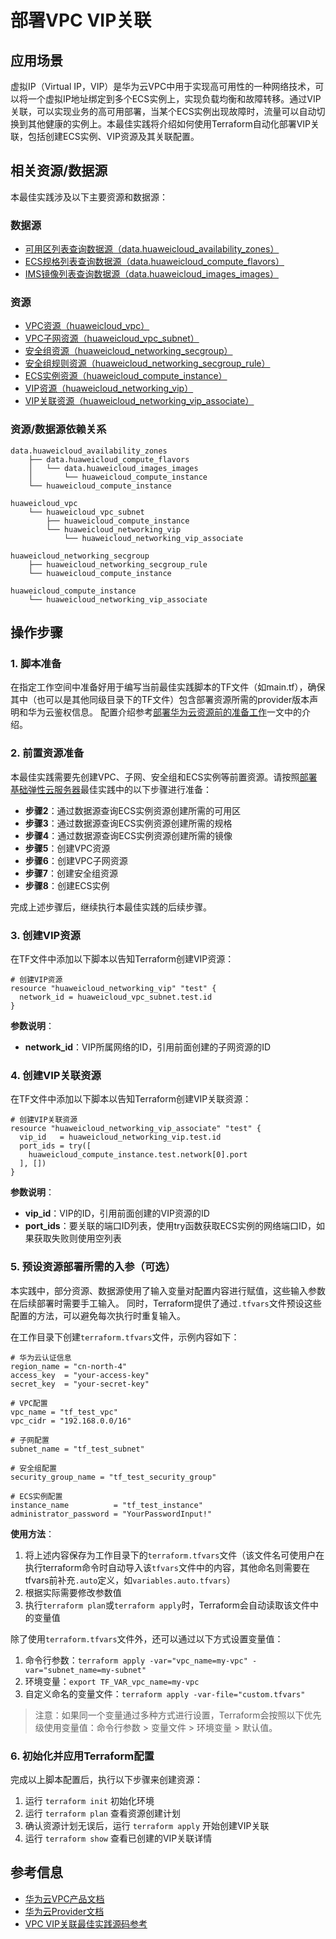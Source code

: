 # 部署VPC VIP关联

## 应用场景

虚拟IP（Virtual IP，VIP）是华为云VPC中用于实现高可用性的一种网络技术，可以将一个虚拟IP地址绑定到多个ECS实例上，实现负载均衡和故障转移。通过VIP关联，可以实现业务的高可用部署，当某个ECS实例出现故障时，流量可以自动切换到其他健康的实例上。本最佳实践将介绍如何使用Terraform自动化部署VIP关联，包括创建ECS实例、VIP资源及其关联配置。

## 相关资源/数据源

本最佳实践涉及以下主要资源和数据源：

### 数据源

- [可用区列表查询数据源（data.huaweicloud_availability_zones）](https://registry.terraform.io/providers/huaweicloud/huaweicloud/latest/docs/data-sources/availability_zones)
- [ECS规格列表查询数据源（data.huaweicloud_compute_flavors）](https://registry.terraform.io/providers/huaweicloud/huaweicloud/latest/docs/data-sources/compute_flavors)
- [IMS镜像列表查询数据源（data.huaweicloud_images_images）](https://registry.terraform.io/providers/huaweicloud/huaweicloud/latest/docs/data-sources/images_images)

### 资源

- [VPC资源（huaweicloud_vpc）](https://registry.terraform.io/providers/huaweicloud/huaweicloud/latest/docs/resources/vpc)
- [VPC子网资源（huaweicloud_vpc_subnet）](https://registry.terraform.io/providers/huaweicloud/huaweicloud/latest/docs/resources/vpc_subnet)
- [安全组资源（huaweicloud_networking_secgroup）](https://registry.terraform.io/providers/huaweicloud/huaweicloud/latest/docs/resources/networking_secgroup)
- [安全组规则资源（huaweicloud_networking_secgroup_rule）](https://registry.terraform.io/providers/huaweicloud/huaweicloud/latest/docs/resources/networking_secgroup_rule)
- [ECS实例资源（huaweicloud_compute_instance）](https://registry.terraform.io/providers/huaweicloud/huaweicloud/latest/docs/resources/compute_instance)
- [VIP资源（huaweicloud_networking_vip）](https://registry.terraform.io/providers/huaweicloud/huaweicloud/latest/docs/resources/networking_vip)
- [VIP关联资源（huaweicloud_networking_vip_associate）](https://registry.terraform.io/providers/huaweicloud/huaweicloud/latest/docs/resources/networking_vip_associate)

### 资源/数据源依赖关系

```
data.huaweicloud_availability_zones
    ├── data.huaweicloud_compute_flavors
    │   └── data.huaweicloud_images_images
    │       └── huaweicloud_compute_instance
    └── huaweicloud_compute_instance

huaweicloud_vpc
    └── huaweicloud_vpc_subnet
        ├── huaweicloud_compute_instance
        └── huaweicloud_networking_vip
            └── huaweicloud_networking_vip_associate

huaweicloud_networking_secgroup
    ├── huaweicloud_networking_secgroup_rule
    └── huaweicloud_compute_instance

huaweicloud_compute_instance
    └── huaweicloud_networking_vip_associate
```

## 操作步骤

### 1. 脚本准备

在指定工作空间中准备好用于编写当前最佳实践脚本的TF文件（如main.tf），确保其中（也可以是其他同级目录下的TF文件）包含部署资源所需的provider版本声明和华为云鉴权信息。
配置介绍参考[部署华为云资源前的准备工作](../../introductions/prepare_before_deploy.md)一文中的介绍。

### 2. 前置资源准备

本最佳实践需要先创建VPC、子网、安全组和ECS实例等前置资源。请按照[部署基础弹性云服务器](../ecs/simple_instance.md)最佳实践中的以下步骤进行准备：

- **步骤2**：通过数据源查询ECS实例资源创建所需的可用区
- **步骤3**：通过数据源查询ECS实例资源创建所需的规格
- **步骤4**：通过数据源查询ECS实例资源创建所需的镜像
- **步骤5**：创建VPC资源
- **步骤6**：创建VPC子网资源
- **步骤7**：创建安全组资源
- **步骤8**：创建ECS实例

完成上述步骤后，继续执行本最佳实践的后续步骤。

### 3. 创建VIP资源

在TF文件中添加以下脚本以告知Terraform创建VIP资源：

```hcl
# 创建VIP资源
resource "huaweicloud_networking_vip" "test" {
  network_id = huaweicloud_vpc_subnet.test.id
}
```

**参数说明**：
- **network_id**：VIP所属网络的ID，引用前面创建的子网资源的ID

### 4. 创建VIP关联资源

在TF文件中添加以下脚本以告知Terraform创建VIP关联资源：

```hcl
# 创建VIP关联资源
resource "huaweicloud_networking_vip_associate" "test" {
  vip_id   = huaweicloud_networking_vip.test.id
  port_ids = try([
    huaweicloud_compute_instance.test.network[0].port
  ], [])
}
```

**参数说明**：
- **vip_id**：VIP的ID，引用前面创建的VIP资源的ID
- **port_ids**：要关联的端口ID列表，使用try函数获取ECS实例的网络端口ID，如果获取失败则使用空列表

### 5. 预设资源部署所需的入参（可选）

本实践中，部分资源、数据源使用了输入变量对配置内容进行赋值，这些输入参数在后续部署时需要手工输入。
同时，Terraform提供了通过`.tfvars`文件预设这些配置的方法，可以避免每次执行时重复输入。

在工作目录下创建`terraform.tfvars`文件，示例内容如下：

```hcl
# 华为云认证信息
region_name = "cn-north-4"
access_key  = "your-access-key"
secret_key  = "your-secret-key"

# VPC配置
vpc_name = "tf_test_vpc"
vpc_cidr = "192.168.0.0/16"

# 子网配置
subnet_name = "tf_test_subnet"

# 安全组配置
security_group_name = "tf_test_security_group"

# ECS实例配置
instance_name          = "tf_test_instance"
administrator_password = "YourPasswordInput!"
```

**使用方法**：

1. 将上述内容保存为工作目录下的`terraform.tfvars`文件（该文件名可使用户在执行terraform命令时自动导入该`tfvars`文件中的内容，其他命名则需要在tfvars前补充`.auto`定义，如`variables.auto.tfvars`）
2. 根据实际需要修改参数值
3. 执行`terraform plan`或`terraform apply`时，Terraform会自动读取该文件中的变量值

除了使用`terraform.tfvars`文件外，还可以通过以下方式设置变量值：

1. 命令行参数：`terraform apply -var="vpc_name=my-vpc" -var="subnet_name=my-subnet"`
2. 环境变量：`export TF_VAR_vpc_name=my-vpc`
3. 自定义命名的变量文件：`terraform apply -var-file="custom.tfvars"`

> 注意：如果同一个变量通过多种方式进行设置，Terraform会按照以下优先级使用变量值：命令行参数 > 变量文件 > 环境变量 > 默认值。

### 6. 初始化并应用Terraform配置

完成以上脚本配置后，执行以下步骤来创建资源：

1. 运行 `terraform init` 初始化环境
2. 运行 `terraform plan` 查看资源创建计划
3. 确认资源计划无误后，运行 `terraform apply` 开始创建VIP关联
4. 运行 `terraform show` 查看已创建的VIP关联详情

## 参考信息

- [华为云VPC产品文档](https://support.huaweicloud.com/vpc/index.html)
- [华为云Provider文档](https://registry.terraform.io/providers/huaweicloud/huaweicloud/latest/docs)
- [VPC VIP关联最佳实践源码参考](https://github.com/huaweicloud/terraform-provider-huaweicloud/tree/master/examples/vpc)
